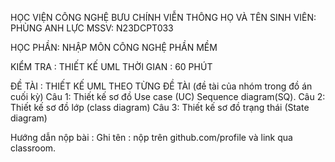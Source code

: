 HỌC VIỆN CÔNG NGHỆ BƯU CHÍNH VIỄN THÔNG
HỌ VÀ TÊN SINH VIÊN: PHÙNG ANH LỰC
MSSV: N23DCPT033



HỌC PHẦN: NHẬP MÔN CÔNG NGHỆ PHẦN MỀM

KIỂM TRA : THIẾT KẾ UML THỜI GIAN : 60 PHÚT

ĐỀ TÀI : THIẾT KẾ UML THEO TỪNG ĐỀ TÀI
(đề tài của nhóm trong đồ án cuối kỳ)
Câu 1: Thiết kế sơ đồ Use case (UC) Sequence diagram(SQ).
Câu 2: Thiết kế sơ đồ lớp (class diagram)
Câu 3: Thiết kế sơ đồ trạng thái (State diagram)

Hướng dẫn nộp bài :
Ghi tên : nộp trên github.com/profile và link qua classroom.
